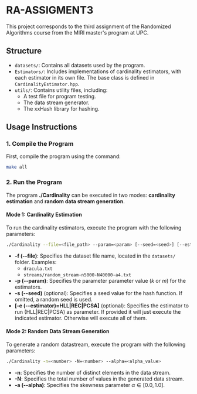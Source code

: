 # RA-ASSIGMENT3
This project corresponds to the third assignment of the Randomized Algorithms course from the MIRI master's program at UPC.

## Structure

- ```datasets/```: Contains all datasets used by the program.
- ```Estimators/```: Includes implementations of cardinality estimators, with each estimator in its own file. The base class is defined in ```CardinalityEstimator.hpp```.
-  ```utils/```: Contains utility files, including:
    - A test file for program testing.
    - The data stream generator.
    - The xxHash library for hashing.

## Usage Instructions
### 1. **Compile the Program**  
   First, compile the program using the command:
```bash
make all
```

### 2. **Run the Program**  
The program **./Cardinality** can be executed in two modes: **cardinality estimation** and **random data stream generation**.

#### Mode 1: Cardinality Estimation
To run the cardinality estimators, execute the program with the following parameters:
```bash
./Cardinality --file=<file_path> --param=<param> [--seed=<seed>] [--estimator=HLL|REC|PCSA]

```
- **-f (--file)**: Specifies the dataset file name, located in the ```datasets/``` folder. Examples:
    - ```dracula.txt```
    - ```streams/random_stream-n5000-N40000-a4.txt```
- **-p (--param)**: Specifies the parameter parameter value (*k* or *m*) for the estimators.
- **-s (--seed)** (optional): Specifies a seed value for the hash function. If omitted, a random seed is used.
- **[-e (--estimator)=HLL|REC|PCSA]** (optional): Specifies the estimator to run (HLL|REC|PCSA) as parameter. If provided it will just execute the indicated estimator. Otherwise will execute all of them.

#### Mode 2: Random Data Stream Generation
To generate a random datastream, execute the program with the following parameters:
```bash
./Cardinality -n=<number> -N=<number> --alpha=<alpha_value>
```
- **-n**: Specifies the number of distinct elements in the data stream.
- **-N**: Specifies the total number of values in the generated data stream.
- **-a (--alpha)**: Specifies the skewness parameter $\alpha \in [0.0 , 1.0]$.
